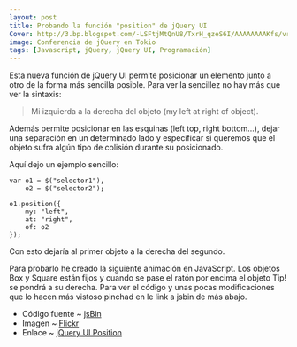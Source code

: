 ```yaml
---
layout: post
title: Probando la función "position" de jQuery UI
Cover: http://3.bp.blogspot.com/-LSFtjMtQnU8/TxrH_qzeS6I/AAAAAAAAKfs/vrSl6XBAvcQ/s320/2510326188_2d113eb317_b.jpg
image: Conferencia de jQuery en Tokio
tags: [Javascript, jQuery, jQuery UI, Programación]
---
```


Esta nueva función de jQuery UI permite posicionar un elemento junto a otro de la forma más sencilla posible. Para ver la sencillez no hay más que ver la sintaxis:

 > Mi izquierda a la derecha del objeto (my left at right of object).

Además permite posicionar en las esquinas (left top, right bottom...), dejar una separación en un determinado lado y especificar si queremos que el objeto sufra algún tipo de colisión durante su posicionado.

Aquí dejo un ejemplo sencillo:

    var o1 = $("selector1"),
        o2 = $("selector2");

    o1.position({
        my: "left",
        at: "right",
        of: o2
    });

Con esto dejaría al primer objeto a la derecha del segundo.

Para probarlo he creado la siguiente animación en JavaScript. Los objetos Box y Square están fijos y cuando se pase el ratón por encima el objeto Tip! se pondrá a su derecha. Para ver el código y unas pocas modificaciones que lo hacen más vistoso pinchad en le link a jsbin de más abajo.

 - Código fuente ~ [jsBin](http://jsbin.com/ogenom/6/edit)
 - Imagen ~ [Flickr](http://www.flickr.com/photos/iandeth/2510326188/)
 - Enlace ~ [jQuery UI Position](http://jqueryui.com/demos/position/)
